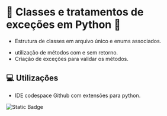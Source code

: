 <h1> 📁 Classes e tratamentos de exceções em Python 📁</h1>

- <p>Estrutura de classes em arquivo único e enums associados.</p>
- <p1>utilização de métodos com e sem retorno.</p1>
- <p2> Criação de exceções para validar os métodos.</p2>

<h2> 💻 Utilizações </h2>

- <p3> IDE codespace Github com extensões para python. </p3>

![Static Badge](https://img.shields.io/badge/PYTHON-blue?style=flat&logo=python&labelColor=black)
